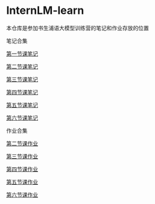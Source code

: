 # InternLM-learn

本仓库是参加书生浦语大模型训练营的笔记和作业存放的位置

笔记合集

[第一节课笔记](https://blog.csdn.net/zhh763984017/article/details/135491600)

[第二节课笔记](https://github.com/BaiYu96/internLM-learm/blob/main/note/02-书生大模型Demo体验.md)

[第三节课笔记](https://github.com/BaiYu96/internLM-learm/blob/main/note/03-Langchain%2BInternLM.md)

[第四节课笔记](https://github.com/BaiYu96/internLM-learm/blob/main/note/04-Xtuner%20note.md)

[第五节课笔记](https://github.com/BaiYu96/internLM-learm/blob/main/note/05-LMDeploy大模型部署.md)

[第六节课笔记](https://github.com/BaiYu96/internLM-learm/blob/main/note/06-OpenCompass.md)

作业合集

[第二节课作业](https://github.com/BaiYu96/internLM-learm/blob/main/homework/lesson-2.md)

[第三节课作业](https://github.com/BaiYu96/internLM-learm/blob/main/homework/lesson-3.md)

[第四节课作业](https://github.com/BaiYu96/internLM-learm/blob/main/homework/lesson-4.md)

[第五节课作业](https://github.com/BaiYu96/internLM-learm/blob/main/homework/lesson-5.md)

[第六节课作业](https://github.com/BaiYu96/internLM-learm/blob/main/homework/lesson-6.md)

